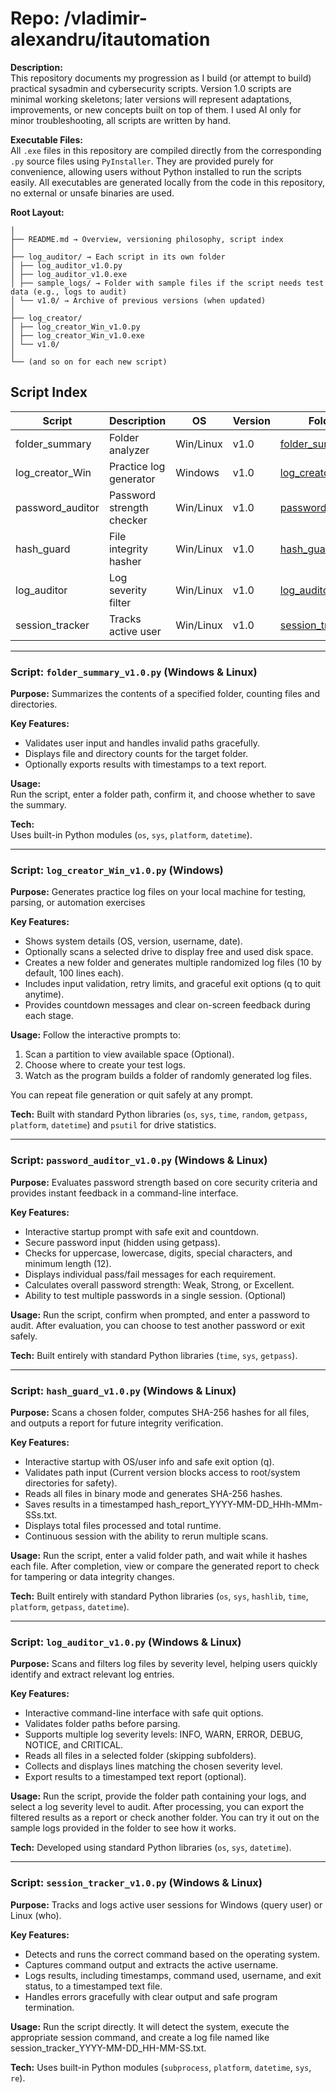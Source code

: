 # Repo: /vladimir-alexandru/itautomation  

**Description:**  
This repository documents my progression as I build (or attempt to build) practical sysadmin and cybersecurity scripts.
Version 1.0 scripts are minimal working skeletons; later versions will represent adaptations, improvements, or new concepts built on top of them.
I used AI only for minor troubleshooting, all scripts are written by hand.

**Executable Files:**  
All `.exe` files in this repository are compiled directly from the corresponding `.py` source files using `PyInstaller`.
They are provided purely for convenience, allowing users without Python installed to run the scripts easily.
All executables are generated locally from the code in this repository, no external or unsafe binaries are used.

**Root Layout:**
```
│
├── README.md → Overview, versioning philosophy, script index
│
├── log_auditor/ → Each script in its own folder
│ ├── log_auditor_v1.0.py
│ ├── log_auditor_v1.0.exe
│ ├── sample_logs/ → Folder with sample files if the script needs test data (e.g., logs to audit)
│ └── v1.0/ → Archive of previous versions (when updated)
│
├── log_creator/
│ ├── log_creator_Win_v1.0.py
│ ├── log_creator_Win_v1.0.exe
│ └── v1.0/
│
└── (and so on for each new script)
```

## Script Index

| Script           | Description               | OS        | Version| Folder                                  |
|------------------|---------------------------|-----------|--------|-----------------------------------------|
| folder_summary   | Folder analyzer           | Win/Linux | v1.0   | [folder_summary/](./folder_summary)     |
| log_creator_Win  | Practice log generator    | Windows   | v1.0   | [log_creator/](./log_creator)           |
| password_auditor | Password strength checker | Win/Linux | v1.0   | [password_auditor/](./password_auditor) |
| hash_guard       | File integrity hasher     | Win/Linux | v1.0   | [hash_guard/](./hash_guard)             |
| log_auditor      | Log severity filter       | Win/Linux | v1.0   | [log_auditor/](./log_auditor)           |
| session_tracker  | Tracks active user        | Win/Linux | v1.0   | [session_tracker/](./session_tracker)   |

---

### Script: `folder_summary_v1.0.py` (Windows & Linux)  

**Purpose:** Summarizes the contents of a specified folder, counting files and directories.  

**Key Features:**  
- Validates user input and handles invalid paths gracefully.  
- Displays file and directory counts for the target folder.  
- Optionally exports results with timestamps to a text report.  

**Usage:**  
Run the script, enter a folder path, confirm it, and choose whether to save the summary.  

**Tech:**  
Uses built-in Python modules (`os`, `sys`, `platform`, `datetime`).  

---

### Script: `log_creator_Win_v1.0.py` (Windows)

**Purpose:** Generates practice log files on your local machine for testing, parsing, or automation exercises

**Key Features:**
- Shows system details (OS, version, username, date).
- Optionally scans a selected drive to display free and used disk space.
- Creates a new folder and generates multiple randomized log files (10 by default, 100 lines each).
- Includes input validation, retry limits, and graceful exit options (q to quit anytime).
- Provides countdown messages and clear on-screen feedback during each stage.

**Usage:**
Follow the interactive prompts to:
1. Scan a partition to view available space (Optional).
2. Choose where to create your test logs.
3. Watch as the program builds a folder of randomly generated log files.

You can repeat file generation or quit safely at any prompt.

**Tech:**
Built with standard Python libraries (`os`, `sys`, `time`, `random`, `getpass`, `platform`, `datetime`) and `psutil` for drive statistics.

---

### Script: `password_auditor_v1.0.py` (Windows & Linux)

**Purpose:** Evaluates password strength based on core security criteria and provides instant feedback in a command-line interface.

**Key Features:**
- Interactive startup prompt with safe exit and countdown.
- Secure password input (hidden using getpass).
- Checks for uppercase, lowercase, digits, special characters, and minimum length (12).
- Displays individual pass/fail messages for each requirement.
- Calculates overall password strength: Weak, Strong, or Excellent.
- Ability to test multiple passwords in a single session. (Optional)

**Usage:**
Run the script, confirm when prompted, and enter a password to audit. 
After evaluation, you can choose to test another password or exit safely.

**Tech:**
Built entirely with standard Python libraries (`time`, `sys`, `getpass`).

---

### Script: `hash_guard_v1.0.py` (Windows & Linux)

**Purpose:** Scans a chosen folder, computes SHA-256 hashes for all files, and outputs a report for future integrity verification.

**Key Features:**
- Interactive startup with OS/user info and safe exit option (q).
- Validates path input (Current version blocks access to root/system directories for safety).
- Reads all files in binary mode and generates SHA-256 hashes.
- Saves results in a timestamped hash_report_YYYY-MM-DD_HHh-MMm-SSs.txt.
- Displays total files processed and total runtime.
- Continuous session with the ability to rerun multiple scans.

**Usage:**
Run the script, enter a valid folder path, and wait while it hashes each file.
After completion, view or compare the generated report to check for tampering or data integrity changes.

**Tech:**
Built entirely with standard Python libraries (`os`, `sys`, `hashlib`, `time`, `platform`, `getpass`, `datetime`).

---

### Script: `log_auditor_v1.0.py` (Windows & Linux)

**Purpose:** Scans and filters log files by severity level, helping users quickly identify and extract relevant log entries.

**Key Features:**
- Interactive command-line interface with safe quit options.
- Validates folder paths before parsing.
- Supports multiple log severity levels: INFO, WARN, ERROR, DEBUG, NOTICE, and CRITICAL.
- Reads all files in a selected folder (skipping subfolders).
- Collects and displays lines matching the chosen severity level.
- Export results to a timestamped text report (optional).

**Usage:**
Run the script, provide the folder path containing your logs, and select a log severity level to audit.
After processing, you can export the filtered results as a report or check another folder.
You can try it out on the sample logs provided in the folder to see how it works.

**Tech:**
Developed using standard Python libraries (`os`, `sys`, `datetime`).

---

### Script: `session_tracker_v1.0.py` (Windows & Linux)

**Purpose:** Tracks and logs active user sessions for Windows (query user) or Linux (who).

**Key Features:**
- Detects and runs the correct command based on the operating system.
- Captures command output and extracts the active username.
- Logs results, including timestamps, command used, username, and exit status, to a timestamped text file.
- Handles errors gracefully with clear output and safe program termination.

**Usage:**
Run the script directly. It will detect the system, execute the appropriate session command, and create a log file named like session_tracker_YYYY-MM-DD_HH-MM-SS.txt.

**Tech:**
Uses built-in Python modules (`subprocess`, `platform`, `datetime`, `sys`, `re`).